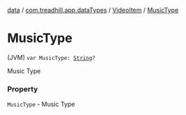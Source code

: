 [data](../../index.md) / [com.treadhill.app.dataTypes](../index.md) / [VideoItem](index.md) / [MusicType](./-music-type.md)

# MusicType

(JVM) `var MusicType: `[`String`](https://kotlinlang.org/api/latest/jvm/stdlib/kotlin/-string/index.html)`?`

Music Type

### Property

`MusicType` - Music Type